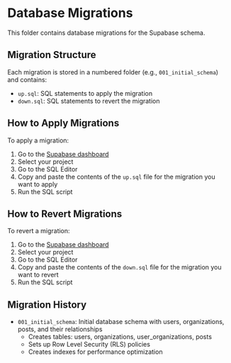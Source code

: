 # Database Migrations

This folder contains database migrations for the Supabase schema.

## Migration Structure

Each migration is stored in a numbered folder (e.g., `001_initial_schema`) and contains:

- `up.sql`: SQL statements to apply the migration
- `down.sql`: SQL statements to revert the migration

## How to Apply Migrations

To apply a migration:

1. Go to the [Supabase dashboard](https://app.supabase.io)
2. Select your project
3. Go to the SQL Editor
4. Copy and paste the contents of the `up.sql` file for the migration you want to apply
5. Run the SQL script

## How to Revert Migrations

To revert a migration:

1. Go to the [Supabase dashboard](https://app.supabase.io)
2. Select your project
3. Go to the SQL Editor
4. Copy and paste the contents of the `down.sql` file for the migration you want to revert
5. Run the SQL script

## Migration History

- `001_initial_schema`: Initial database schema with users, organizations, posts, and their relationships
  - Creates tables: users, organizations, user_organizations, posts
  - Sets up Row Level Security (RLS) policies
  - Creates indexes for performance optimization 